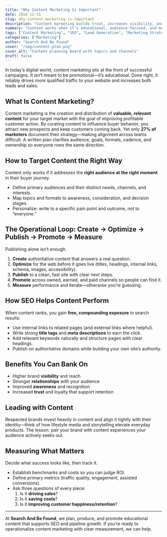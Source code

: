 ```yaml
---
title: "Why Content Marketing Is Important"
date: 2018-12-31
slug: why-content-marketing-is-important
description: "Content marketing builds trust, increases visibility, and drives qualified traffic—when it’s targeted, optimized, promoted, and measured."
summary: "Content works when it’s educational, audience-focused, and measured. Here’s how to target, optimize, promote, and track content so it turns traffic into leads and sales."
tags: ["Content Marketing", "SEO", "Lead Generation", "Marketing Strategy", "Analytics"]
categories: ["Marketing"]
author: "Search And Be Found"
cover: "/img/content-plan.png"
cover_alt: "Content planning board with topics and channels"
draft: false
---
```


In today’s digital world, content marketing sits at the front of successful campaigns. It isn’t meant to be promotional—it’s educational. Done right, it reliably drives more qualified traffic to your website and increases both leads and sales.

## What Is Content Marketing?
Content marketing is the creation and distribution of **valuable, relevant content** for your target market with the goal of improving profitable customer action. By curating content to influence buyer behavior, you attract new prospects and keep customers coming back. Yet only **27% of marketers** document their strategy—making alignment across teams difficult. A written plan clarifies audience, goals, formats, cadence, and ownership so everyone rows the same direction.

## How to Target Content the Right Way
Content only works if it addresses the **right audience at the right moment** in their buyer journey.

- Define primary audiences and their distinct needs, channels, and interests.  
- Map topics and formats to awareness, consideration, and decision stages.  
- Personalize: write to a specific pain point and outcome, not to “everyone.”

## The Operational Loop: Create → Optimize → Publish → Promote → Measure
Publishing alone isn’t enough.

1. **Create** authoritative content that answers a real question.  
2. **Optimize** for the web before it goes live (titles, headings, internal links, schema, images, accessibility).  
3. **Publish** to a clean, fast site with clear next steps.  
4. **Promote** across owned, earned, and paid channels so people can find it.  
5. **Measure** performance and iterate—otherwise you’re guessing.

## How SEO Helps Content Perform
When content ranks, you gain **free, compounding exposure** in search results:

- Use internal links to related pages (and external links where helpful).  
- Write strong **title tags** and **meta descriptions** to earn the click.  
- Add relevant keywords naturally and structure pages with clear headings.  
- Publish on authoritative domains while building your own site’s authority.

## Benefits You Can Bank On
- Higher brand **visibility** and reach  
- Stronger **relationships** with your audience  
- Improved **awareness** and recognition  
- Increased **trust** and loyalty that support retention

## Leading with Content
Respected brands invest heavily in content and align it tightly with their identity—think of how lifestyle media and storytelling elevate everyday products. The lesson: pair your brand with content experiences your audience actively seeks out.

## Measuring What Matters
Decide what success looks like, then track it.

- Establish benchmarks and costs so you can judge ROI.  
- Define primary metrics (traffic quality, engagement, assisted conversions).  
- Ask three questions of every piece:  
  1) Is it **driving sales**?  
  2) Is it **saving costs**?  
  3) Is it **improving customer happiness/retention**?

---

At **Search And Be Found**, we plan, produce, and promote educational content that supports SEO and pipeline growth. If you’re ready to operationalize content marketing with clear measurement, we can help.
